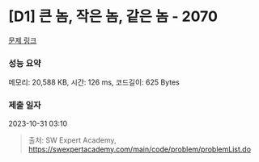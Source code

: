 # [D1] 큰 놈, 작은 놈, 같은 놈 - 2070 

[문제 링크](https://swexpertacademy.com/main/code/problem/problemDetail.do?contestProbId=AV5QQ6qqA40DFAUq) 

### 성능 요약

메모리: 20,588 KB, 시간: 126 ms, 코드길이: 625 Bytes

### 제출 일자

2023-10-31 03:10



> 출처: SW Expert Academy, https://swexpertacademy.com/main/code/problem/problemList.do